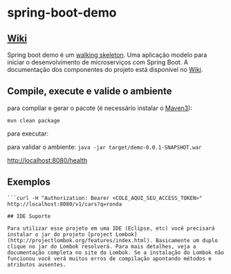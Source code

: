 # spring-boot-demo

## [Wiki](https://github.com/wanderleisouza/spring-boot-demo/wiki)

Spring boot demo é um [walking skeleton](http://c2.com/cgi/wiki?WalkingSkeleton). Uma aplicação modelo para iniciar o desenvolvimento de microserviços com Spring Boot. A documentação dos componentes do projeto está disponível no [Wiki](https://github.com/wanderleisouza/spring-boot-demo/wiki).


## Compile, execute e valide o ambiente 

para compilar e gerar o pacote (é necessário instalar o [Maven3](https://maven.apache.org/download.cgi)):

```mvn clean package``` 

para executar:

para validar o ambiente:
```java -jar target/demo-0.0.1-SNAPSHOT.war```


[http://localhost:8080/health](http://localhost:8080/health)

## Exemplos

```curl -u my-client-with-secret:secret -d "grant_type=client_credentials" http://localhost:8080/oauth/token
```curl -H "Authorization: Bearer <COLE_AQUI_SEU_ACCESS_TOKEN>" http://localhost:8080/v1/cars?q=ronda

## IDE Suporte

Para utilizar esse projeto em uma IDE (Eclipse, etc) você precisará instalar o jar do projeto [project Lombok](http://projectlombok.org/features/index.html). Basicamente um duplo clique no jar do Lombok resolverá. Para mais detalhes, veja a documentação completa no site do Lombok. Se a instalação do Lombok não funcionou você verá muitos erros de compilação apontando métodos e atributos ausentes.
